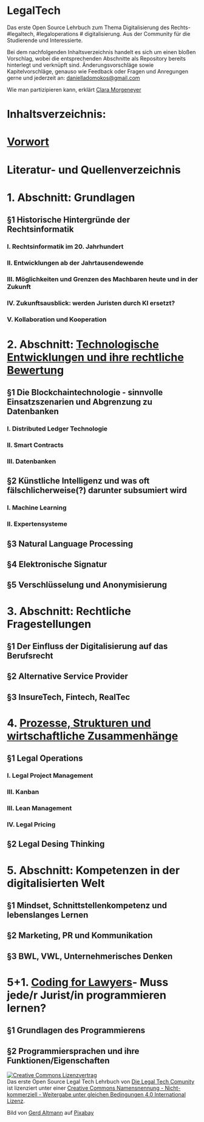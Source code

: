 # LegalTech
Das erste Open Source Lehrbuch zum Thema Digitalisierung des Rechts- #legaltech, #legaloperations # digitalisierung. Aus der Community für die Studierende und Interessierte.

Bei dem nachfolgenden Inhaltsverzeichnis handelt es sich um einen bloßen Vorschlag, wobei die entsprechenden Abschnitte als Repository bereits hinterlegt und verknüpft sind. Änderungsvorschläge sowie Kapitelvorschläge, genauso wie Feedback oder Fragen und Anregungen gerne und jederzeit an: danielladomokos@gmail.com

Wie man partizipieren kann, erklärt [Clara Morgeneyer](https://github.com/DaniellaDomokos/git-erklaert)

# Inhaltsverzeichnis:

# [Vorwort](https://github.com/DaniellaDomokos/Vorwort)

# Literatur- und Quellenverzeichnis

# 1. Abschnitt: Grundlagen 
  ## §1 Historische Hintergründe der Rechtsinformatik
   ### I. Rechtsinformatik im 20. Jahrhundert
   ### II. Entwicklungen ab der Jahrtausendewende
   ### III. Möglichkeiten und Grenzen des Machbaren heute und in der Zukunft
   ### IV. Zukunftsausblick: werden Juristen durch KI ersetzt?
   ### V. Kollaboration und Kooperation
# 2. Abschnitt: [Technologische Entwicklungen und ihre rechtliche Bewertung](https://github.com/DaniellaDomokos/technologische-Entwicklungen-und-ihre-rechtliche-bewertung)
  ## §1 Die Blockchaintechnologie - sinnvolle Einsatzszenarien und Abgrenzung zu Datenbanken
   ### I. Distributed Ledger Technologie
   ### II. Smart Contracts
   ### III. Datenbanken
  ## §2 Künstliche Intelligenz und was oft fälschlicherweise(?) darunter subsumiert wird
  ### I. Machine Learning
  ### II. Expertensysteme
## §3 Natural Language Processing
## §4 Elektronische Signatur
## §5 Verschlüsselung und Anonymisierung
# 3. Abschnitt: Rechtliche Fragestellungen
 ## §1 Der Einfluss der Digitalisierung auf das Berufsrecht
 ## §2 Alternative Service Provider
 ## §3 InsureTech, Fintech, RealTec
 # 4. [Prozesse, Strukturen und wirtschaftliche Zusammenhänge](https://github.com/DaniellaDomokos/-Prozesse-Strukturen-und-wirtschaftliche-Zusammenhaenge/blob/master/README.md)
 ## §1 Legal Operations
### I. Legal Project Management

### III. Kanban

### III. Lean Management

### IV. Legal Pricing 

### 

 ## §2 Legal Desing Thinking
# 5. Abschnitt: Kompetenzen in der digitalisierten Welt
 ## §1 Mindset, Schnittstellenkompetenz und lebenslanges Lernen 
 ## §2 Marketing, PR und Kommunikation
 ## §3 BWL, VWL, Unternehmerisches Denken
 # 5+1. [Coding for Lawyers](https://github.com/DaniellaDomokos/Coding-for-Lawyers)- Muss jede/r Jurist/in programmieren lernen?
 ## §1 Grundlagen des Programmierens
 ## §2 Programmiersprachen und ihre Funktionen/Eigenschaften 



<a rel="license" href="http://creativecommons.org/licenses/by-nc-sa/4.0/"><img alt="Creative Commons Lizenzvertrag" style="border-width:0" src="https://i.creativecommons.org/l/by-nc-sa/4.0/88x31.png" /></a><br /><span xmlns:dct="http://purl.org/dc/terms/" href="http://purl.org/dc/dcmitype/Text" property="dct:title" rel="dct:type">Das erste Open Source Legal Tech Lehrbuch</span> von <a xmlns:cc="http://creativecommons.org/ns#" href="https://github.com/DaniellaDomokos/LegalTech.git" property="cc:attributionName" rel="cc:attributionURL">Die Legal Tech Comunity </a> ist lizenziert unter einer <a rel="license" href="http://creativecommons.org/licenses/by-nc-sa/4.0/">Creative Commons Namensnennung - Nicht-kommerziell - Weitergabe unter gleichen Bedingungen 4.0 International Lizenz</a>.

Bild von <a href="https://pixabay.com/de/users/geralt-9301/?utm_source=link-attribution&amp;utm_medium=referral&amp;utm_campaign=image&amp;utm_content=1691282">Gerd Altmann</a> auf <a href="https://pixabay.com/de/?utm_source=link-attribution&amp;utm_medium=referral&amp;utm_campaign=image&amp;utm_content=1691282">Pixabay</a>
